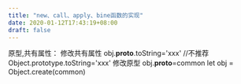 ```yaml
---
title: "new、call、apply、bine函数的实现"
date: 2020-01-12T17:43:19+08:00
draft: false
---
```

原型,共有属性：
修改共有属性
obj.__proto__.toString='xxx' //不推荐
Object.prototype.toString='xxx'
修改原型
obj.__proto__=common
let obj = Object.create(common)